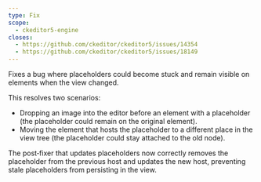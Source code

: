 ```yaml
---
type: Fix
scope:
  - ckeditor5-engine
closes:
  - https://github.com/ckeditor/ckeditor5/issues/14354
  - https://github.com/ckeditor/ckeditor5/issues/18149
---
```


Fixes a bug where placeholders could become stuck and remain visible on elements when the view changed.

This resolves two scenarios:

* Dropping an image into the editor before an element with a placeholder (the placeholder could remain on the original element).
* Moving the element that hosts the placeholder to a different place in the view tree (the placeholder could stay attached to the old node).

The post‑fixer that updates placeholders now correctly removes the placeholder from the previous host and updates the new host, preventing stale placeholders from persisting in the view.
